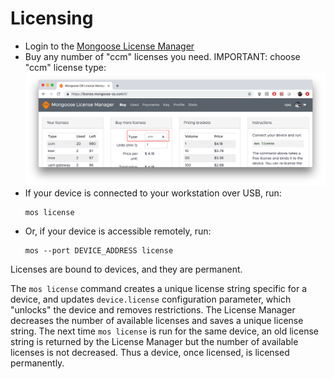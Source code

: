 # Licensing

- Login to the [Mongoose License Manager](https://license.mongoose-os.com)
- Buy any number of "ccm" licenses you need. IMPORTANT: choose "ccm" license type:
  ![CCM license type](images/license-type.png)
- If your device is connected to your workstation over USB, run:
  ```
  mos license
  ```
- Or, if your device is accessible remotely, run:
  ```
  mos --port DEVICE_ADDRESS license
  ```

Licenses are bound to devices, and they are permanent.

The `mos license` command creates a unique license string specific
for a device,
and updates `device.license` configuration parameter, which "unlocks"
the device and removes restrictions. The License Manager decreases
the number of available licenses and saves a unique
license string. The next time `mos license` is run for the same device,
an old license string is returned by the License Manager
but the number of available licenses is not decreased.
Thus a device, once licensed, is licensed permanently.

